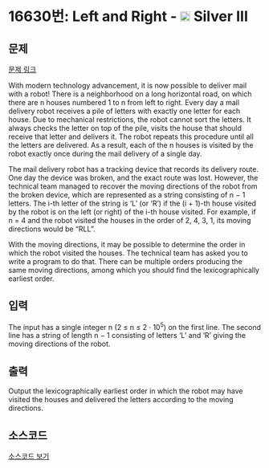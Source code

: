 # 16630번: Left and Right - <img src="https://static.solved.ac/tier_small/8.svg" style="height:20px" /> Silver III

<!-- performance -->

<!-- 문제 제출 후 깃허브에 푸시를 했을 때 제출한 코드의 성능이 입력될 공간입니다.-->

<!-- end -->

## 문제

[문제 링크](https://boj.kr/16630)


<p>With modern technology advancement, it is now possible to deliver mail with a robot! There is a neighborhood on a long horizontal road, on which there are n houses numbered 1 to n from left to right. Every day a mail delivery robot receives a pile of letters with exactly one letter for each house. Due to mechanical restrictions, the robot cannot sort the letters. It always checks the letter on top of the pile, visits the house that should receive that letter and delivers it. The robot repeats this procedure until all the letters are delivered. As a result, each of the n houses is visited by the robot exactly once during the mail delivery of a single day.</p>

<p>The mail delivery robot has a tracking device that records its delivery route. One day the device was broken, and the exact route was lost. However, the technical team managed to recover the moving directions of the robot from the broken device, which are represented as a string consisting of n − 1 letters. The i-th letter of the string is ‘L’ (or ‘R’) if the (i + 1)-th house visited by the robot is on the left (or right) of the i-th house visited. For example, if n = 4 and the robot visited the houses in the order of 2, 4, 3, 1, its moving directions would be “RLL”.</p>

<p>With the moving directions, it may be possible to determine the order in which the robot visited the houses. The technical team has asked you to write a program to do that. There can be multiple orders producing the same moving directions, among which you should find the lexicographically earliest order.</p>



## 입력


<p>The input has a single integer n (2 ≤ n ≤ 2 · 10<sup>5</sup>) on the first line. The second line has a string of length n − 1 consisting of letters ‘L’ and ‘R’ giving the moving directions of the robot.</p>



## 출력


<p>Output the lexicographically earliest order in which the robot may have visited the houses and delivered the letters according to the moving directions.</p>



## 소스코드

[소스코드 보기](Left%20and%20Right.py)